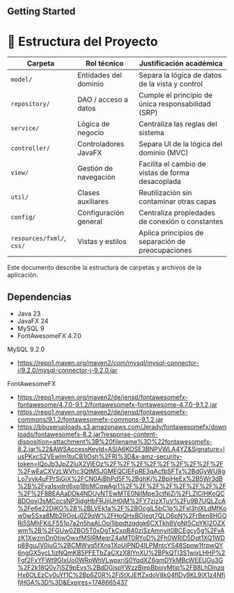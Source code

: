 ## Getting Started

# 📂 Estructura del Proyecto

| Carpeta                   | Rol técnico           | Justificación académica                            |
| ------------------------- | --------------------- | -------------------------------------------------- |
| `model/`                  | Entidades del dominio | Separa la lógica de datos de la vista y control    |
| `repository/`             | DAO / acceso a datos  | Cumple el principio de única responsabilidad (SRP) |
| `service/`                | Lógica de negocio     | Centraliza las reglas del sistema                  |
| `controller/`             | Controladores JavaFX  | Separa UI de la lógica del dominio (MVC)           |
| `view/`                   | Gestión de navegación | Facilita el cambio de vistas de forma desacoplada  |
| `util/`                   | Clases auxiliares     | Reutilización sin contaminar otras capas           |
| `config/`                 | Configuración general | Centraliza propiedades de conexión o constantes    |
| `resources/fxml/`, `css/` | Vistas y estilos      | Aplica principios de separación de preocupaciones  |

Este documento describe la estructura de carpetas y archivos de la aplicación.

## Dependencias

- Java 23
- JavaFX 24 
- MySQL 9
- FontAwesomeFX 4.7.0 

MySQL 9.2.0
- https://repo1.maven.org/maven2/com/mysql/mysql-connector-j/9.2.0/mysql-connector-j-9.2.0.jar

FontAwesomeFX
- https://repo1.maven.org/maven2/de/jensd/fontawesomefx-fontawesome/4.7.0-9.1.2/fontawesomefx-fontawesome-4.7.0-9.1.2.jar
- https://repo1.maven.org/maven2/de/jensd/fontawesomefx-commons/9.1.2/fontawesomefx-commons-9.1.2.jar
- https://bbuseruploads.s3.amazonaws.com/Jerady/fontawesomefx/downloads/fontawesomefx-8.2.jar?response-content-disposition=attachment%3B%20filename%3D%22fontawesomefx-8.2.jar%22&AWSAccessKeyId=ASIA6KOSE3BNPVWLA4YZ&Signature=lusPKxcS2VEwIm1tuCB1IOsh%2FRI%3D&x-amz-security-token=IQoJb3JpZ2luX2VjEOz%2F%2F%2F%2F%2F%2F%2F%2F%2F%2FwEaCXVzLWVhc3QtMSJGMEQCIEFpRE3qAcfbSFTx%2BdGyWU8gLo7vvk4uFPrSjGjX%2FCN0AiBhPd5F%2BghKj%2BpjHeEx%2B5Wr3dB%2B%2Fya1svdnI6xp1BtiMCqwAgi1%2F%2F%2F%2F%2F%2F%2F%2F%2F%2F8BEAAaDDk4NDUyNTEwMTE0NiIMpe3ctNiZi%2FLZlClHKoQC8DOovi3sMCocsNP3jdgHbFRJjiUH0jM%2FY7zizXTuV%2Fu9B7UQLZcA%2Fe6e22DjKO%2B%2BLVEk1a%2F%2BOcglL5bC1p%2Fxl3hIXLdMfKow0w5Sxa8Mb2ROoLj0Z9qW%2FHoQHxBOIeqt7QLO6pN%2FrBen8HGORi5SMhFKiLF551p7a2n5haALOoi1ibpdtzqdgk6CXTkh8VpNt5CpYKI2OZXwm%2B%2FGUw0ZBO5T0xDgTkCxpB40zjSzAmnyit0BCEgcy5g%2FvAzK1XwzmDn0tiwOwxfMSlRMeqrZ4aMT0RYoD%2Fh0WRlD5Dqt1XQ1WDp88guJV0iuG%2BCMWvq5fXns1XoUjPND4ILPMntcYS48Spow1frpwQY6ngGX5ycL1izNQmKB5PFETbZaCXzX8lYnXU%2BPkQTI3S1wixLHHP%2Fgf2FxYFWt9GIxUo0WRpWhVLwpxrjS0YqdXZ6gmDYkMBcWEEUGu3G%2F2k18Q0v7jSZ9pEvs%2BdDGispYWzzBiepBboivMtjp%2FB8LhDlnzqHx6OLEzCv0uYf1C%2Bp6Z0R%2Fi5tXJEffZxdoV8k04flDy9KL9iX1z4NfjfjHGA%3D%3D&Expires=1748665437
